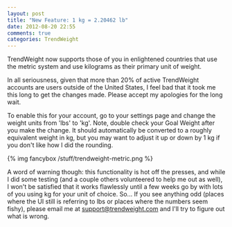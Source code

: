```yaml
---
layout: post
title: "New Feature: 1 kg = 2.20462 lb"
date: 2012-08-20 22:55
comments: true
categories: TrendWeight
---
```


TrendWeight now supports those of you in enlightened countries that use the metric system and use kilograms as their primary unit of weight.

In all seriousness, given that more than 20% of active TrendWeight accounts are users outside of the United States, I feel bad that it took me this long to get the changes made.  Please accept my apologies for the long wait.

To enable this for your account, go to your settings page and change the weight units from 'lbs' to 'kg'.  Note, double check your Goal Weight after you make the change.  It should automatically be converted to a roughly equivalent weight in kg, but you may want to adjust it up or down by 1 kg if you don't like how I did the rounding.

{% img fancybox /stuff/trendweight-metric.png %}

A word of warning though: this functionality is hot off the presses, and while I did some testing (and a couple others volunteered to help me out as well), I won't be satisfied that it works flawlessly until a few weeks go by with lots of you using kg for your unit of choice.  So...  If you see anything odd (places where the UI still is referring to lbs or places where the numbers seem fishy), please email me at support@trendweight.com and I'll try to figure out what is wrong.
